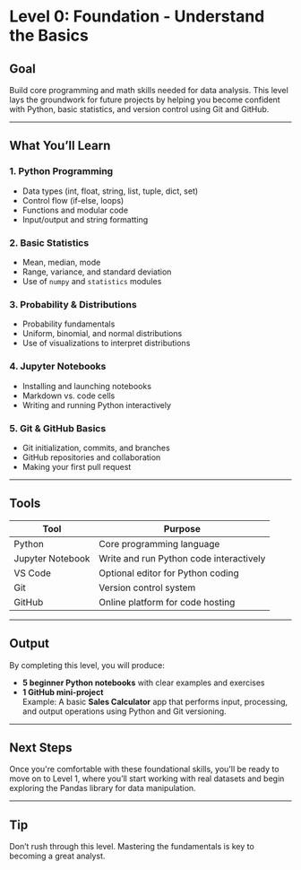 # Level 0: Foundation - Understand the Basics

## Goal
Build core programming and math skills needed for data analysis. This level lays the groundwork for future projects by helping you become confident with Python, basic statistics, and version control using Git and GitHub.

---

## What You’ll Learn

### 1. Python Programming
- Data types (int, float, string, list, tuple, dict, set)
- Control flow (if-else, loops)
- Functions and modular code
- Input/output and string formatting

### 2. Basic Statistics
- Mean, median, mode
- Range, variance, and standard deviation
- Use of `numpy` and `statistics` modules

### 3. Probability & Distributions
- Probability fundamentals
- Uniform, binomial, and normal distributions
- Use of visualizations to interpret distributions

### 4. Jupyter Notebooks
- Installing and launching notebooks
- Markdown vs. code cells
- Writing and running Python interactively

### 5. Git & GitHub Basics
- Git initialization, commits, and branches
- GitHub repositories and collaboration
- Making your first pull request

---

## Tools

| Tool            | Purpose                             |
|-----------------|-------------------------------------|
| Python          | Core programming language           |
| Jupyter Notebook| Write and run Python code interactively |
| VS Code         | Optional editor for Python coding   |
| Git             | Version control system              |
| GitHub          | Online platform for code hosting    |

---

## Output

By completing this level, you will produce:

- **5 beginner Python notebooks** with clear examples and exercises  
- **1 GitHub mini-project**  
  Example: A basic **Sales Calculator** app that performs input, processing, and output operations using Python and Git versioning.

---

## Next Steps

Once you're comfortable with these foundational skills, you'll be ready to move on to Level 1, where you’ll start working with real datasets and begin exploring the Pandas library for data manipulation.

---

## Tip

Don’t rush through this level. Mastering the fundamentals is key to becoming a great analyst.
